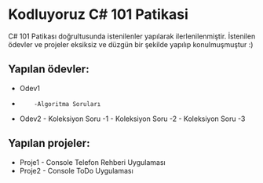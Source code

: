 # Kodluyoruz C# 101 Patikasi

C# 101 Patikası doğrultusunda istenilenler yapılarak ilerlenilenmiştir.
İstenilen ödevler ve projeler eksiksiz ve düzgün bir şekilde yapılıp konulmuşmuştur :)

## Yapılan ödevler:
* Odev1 
*         -Algoritma Soruları
* Odev2
          - Koleksiyon Soru -1
          - Koleksiyon Soru -2
          - Koleksiyon Soru -3
         
## Yapılan projeler:
* Proje1
          - Console Telefon Rehberi Uygulaması
* Proje2 
          - Console ToDo Uygulaması
